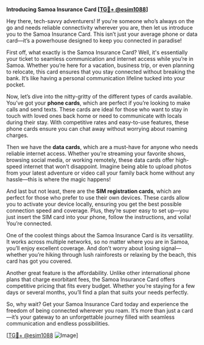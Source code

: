 **Introducing Samoa Insurance Card [[TG💪+ @esim1088](https://t.me/s/esim1088)]**

Hey there, tech-savvy adventurers! If you're someone who’s always on the go and needs reliable connectivity wherever you are, then let us introduce you to the Samoa Insurance Card. This isn’t just your average phone or data card—it’s a powerhouse designed to keep you connected in paradise!

First off, what exactly is the Samoa Insurance Card? Well, it's essentially your ticket to seamless communication and internet access while you’re in Samoa. Whether you’re here for a vacation, business trip, or even planning to relocate, this card ensures that you stay connected without breaking the bank. It’s like having a personal communication lifeline tucked into your pocket.

Now, let’s dive into the nitty-gritty of the different types of cards available. You’ve got your **phone cards**, which are perfect if you’re looking to make calls and send texts. These cards are ideal for those who want to stay in touch with loved ones back home or need to communicate with locals during their stay. With competitive rates and easy-to-use features, these phone cards ensure you can chat away without worrying about roaming charges.

Then we have the **data cards**, which are a must-have for anyone who needs reliable internet access. Whether you’re streaming your favorite shows, browsing social media, or working remotely, these data cards offer high-speed internet that won’t disappoint. Imagine being able to upload photos from your latest adventure or video call your family back home without any hassle—this is where the magic happens!

And last but not least, there are the **SIM registration cards**, which are perfect for those who prefer to use their own devices. These cards allow you to activate your device locally, ensuring you get the best possible connection speed and coverage. Plus, they’re super easy to set up—you just insert the SIM card into your phone, follow the instructions, and voila! You’re connected.

One of the coolest things about the Samoa Insurance Card is its versatility. It works across multiple networks, so no matter where you are in Samoa, you’ll enjoy excellent coverage. And don’t worry about losing signal—whether you’re hiking through lush rainforests or relaxing by the beach, this card has got you covered.

Another great feature is the affordability. Unlike other international phone plans that charge exorbitant fees, the Samoa Insurance Card offers competitive pricing that fits every budget. Whether you’re staying for a few days or several months, you’ll find a plan that suits your needs perfectly.

So, why wait? Get your Samoa Insurance Card today and experience the freedom of being connected wherever you roam. It’s more than just a card—it’s your gateway to an unforgettable journey filled with seamless communication and endless possibilities.

[[TG💪+ @esim1088](https://t.me/s/esim1088) ![Image](https://i.postimg.cc/Y0z9fWf4/image.png)]